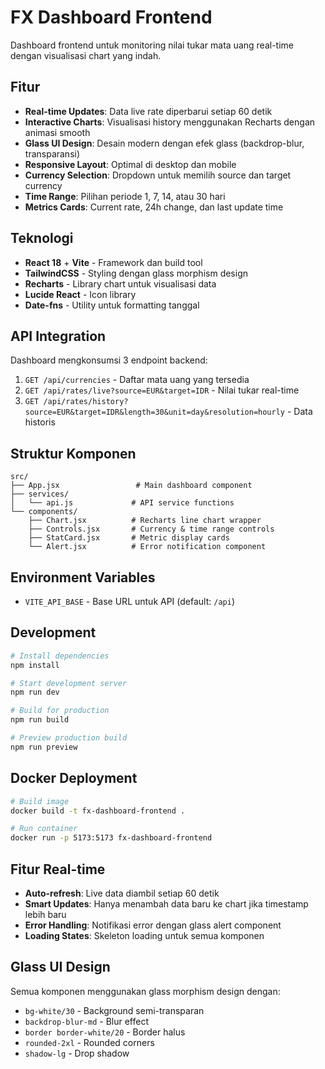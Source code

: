 # FX Dashboard Frontend

Dashboard frontend untuk monitoring nilai tukar mata uang real-time dengan visualisasi chart yang indah.

## Fitur

- **Real-time Updates**: Data live rate diperbarui setiap 60 detik
- **Interactive Charts**: Visualisasi history menggunakan Recharts dengan animasi smooth
- **Glass UI Design**: Desain modern dengan efek glass (backdrop-blur, transparansi)
- **Responsive Layout**: Optimal di desktop dan mobile
- **Currency Selection**: Dropdown untuk memilih source dan target currency
- **Time Range**: Pilihan periode 1, 7, 14, atau 30 hari
- **Metrics Cards**: Current rate, 24h change, dan last update time

## Teknologi

- **React 18** + **Vite** - Framework dan build tool
- **TailwindCSS** - Styling dengan glass morphism design
- **Recharts** - Library chart untuk visualisasi data
- **Lucide React** - Icon library
- **Date-fns** - Utility untuk formatting tanggal

## API Integration

Dashboard mengkonsumsi 3 endpoint backend:

1. `GET /api/currencies` - Daftar mata uang yang tersedia
2. `GET /api/rates/live?source=EUR&target=IDR` - Nilai tukar real-time
3. `GET /api/rates/history?source=EUR&target=IDR&length=30&unit=day&resolution=hourly` - Data historis

## Struktur Komponen

```
src/
├── App.jsx                 # Main dashboard component
├── services/
│   └── api.js             # API service functions
└── components/
    ├── Chart.jsx          # Recharts line chart wrapper
    ├── Controls.jsx       # Currency & time range controls
    ├── StatCard.jsx       # Metric display cards
    └── Alert.jsx          # Error notification component
```

## Environment Variables

- `VITE_API_BASE` - Base URL untuk API (default: `/api`)

## Development

```bash
# Install dependencies
npm install

# Start development server
npm run dev

# Build for production
npm run build

# Preview production build
npm run preview
```

## Docker Deployment

```bash
# Build image
docker build -t fx-dashboard-frontend .

# Run container
docker run -p 5173:5173 fx-dashboard-frontend
```

## Fitur Real-time

- **Auto-refresh**: Live data diambil setiap 60 detik
- **Smart Updates**: Hanya menambah data baru ke chart jika timestamp lebih baru
- **Error Handling**: Notifikasi error dengan glass alert component
- **Loading States**: Skeleton loading untuk semua komponen

## Glass UI Design

Semua komponen menggunakan glass morphism design dengan:
- `bg-white/30` - Background semi-transparan
- `backdrop-blur-md` - Blur effect
- `border border-white/20` - Border halus
- `rounded-2xl` - Rounded corners
- `shadow-lg` - Drop shadow